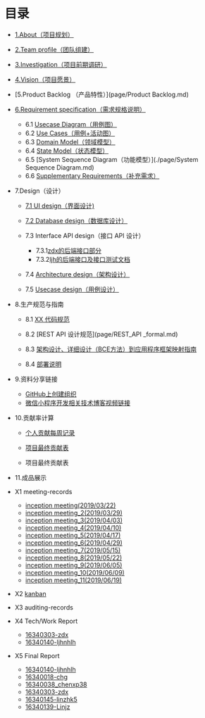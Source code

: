 # 目录
- [1.About（项目规划）](page/about.md)
- [2.Team profile（团队组建）](page/team_profile.md)
- [3.Investigation（项目前期调研）](./page/chenxp38_page/Investigation.md)
- [4.Vision（项目愿景）](page/vision.md)
- [5.Product Backlog （产品特性）](page/Product Backlog.md)
- [6.Requirement specification（需求规格说明）](page/product_requirement.md)
  - 6.1 [Usecase Diagram（用例图）](./page/Usecase_Diagram.md)
  - 6.2 [Use Cases（用例+活动图）](./page/chenxp38_page/Use_cases_details.md)
  - 6.3 [Domain Model（领域模型）](./page/DomainModel.md)
  - 6.4 [State Model（状态模型）](./page/State_Model.md)
  - 6.5 [System Sequence Diagram（功能模型）](./page/System Sequence Diagram.md)
  - 6.6 [Supplementary Requirements（补充需求）](./page/chenxp38_page/Supplementary_Requirements.md)
- 7.Design（设计）
  - [7.1 UI design（界面设计)](page/7.1UI-design.md)
  - [7.2 Database design（数据库设计）](./page/ljh_page/数据库.md)

  - 7.3 Interface API design（接口 API 设计）
    - 7.3.1[zdx的后端接口部分](https://moneydog.club:3336/swagger-ui.html)
    - 7.3.2[ljh的后端接口及接口测试文档](./page/ljh_page/API.md)
  - 7.4 [Architecture design（架构设计）](./page/Architecture_design.md)
  - 7.5 [Usecase design（用例设计）](./page/ljh_page/用例设计.md)
- 8.生产规范与指南
  - 8.1 [XX 代码规范](page/code_formal.md)
  
  - 8.2 [REST API 设计规范](page/REST_API _formal.md)

  - 8.3 [架构设计、详细设计（BCE方法）到应用程序框架映射指南](page/8.3part.md)

  - 8.4 [部署说明](page/deploy_file.md)
- 9.资料分享链接
  - [GitHub上创建组织](https://www.cnblogs.com/haore147/p/4219673.html)
  - [微信小程序开发相关技术博客视频链接](page/technique_learning.md)
- 10.贡献率计算
  - [个人贡献每周记录](https://docs.qq.com/sheet/DV1JYc2FLV2Rxc1hK?opendocxfrom=admin&tab=BB08J2)
  - [项目最终贡献表](./page/chenxp38_page/contribution_table.md)

  - 项目最终贡献表

- 11.成品展示
- X1 meeting-records

  - [inception meeting(2019/03/22)](./page/chenxp38_page/inception_meeting.md)
  - [inception meeting_2(2019/03/29)](./page/chenxp38_page/meeting_record_2.md)
  - [inception meeting_3(2019/04/03)](./page/chenxp38_page/meeting_record_3.md)
  - [inception meeting_4(2019/04/10)](./page/chenxp38_page/meeting_record_4.md)
  - [inception meeting_5(2019/04/17)](./page/chenxp38_page/meeting_record_5.md)
  - [inception meeting_6(2019/04/29)](./page/chenxp38_page/meeting_record_6.md)
  - [inception meeting_7(2019/05/15)](./page/chenxp38_page/meeting_record_7.md)
  - [inception meeting_8(2019/05/22)](./page/chenxp38_page/meeting_record_8.md)
  - [inception meeting_9(2019/06/05)](./page/chenxp38_page/meeting_record_9.md)
  - [inception meeting_10(2019/06/09)](./page/chenxp38_page/meeting_record_10.md)
  - [inception meeting_11(2019/06/19)](./page/chenxp38_page/meeting_record_11.md)
- X2 [kanban](https://github.com/ljhnhlh/ljhnhlh.github.io/projects)
- X3 auditing-records
- X4 Tech/Work Report
  - [16340303-zdx](page/zdx_note.md)
  - [16340140-ljhnhlh](./page/ljh_page/blog.md)
- X5 Final Report
  * [16340140-ljhnhlh](./page/ljh_page/FinalReport.md)
  * [16340018-chg](page/Chenhg.md)
  * [16340038_chenxp38](./page/chenxp38_page/Final_report_16340038_chenxp38.md)
  * [16340303-zdx](page/zdx_final_report.md)
  * [16340145-linzhk5](page/lzk_page/final_report.md)
  * [16340139-Linjz](./page/ljz_page/FinalReport.md)

